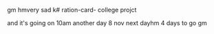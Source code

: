 
gm
hmvery sad k# ration-card-
college projct

and it's going on 
10am
another day 8 nov
next dayhm
4 days to go
gm